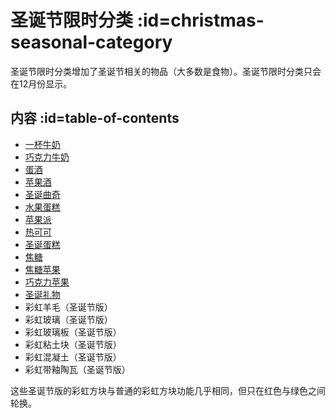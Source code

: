 # 圣诞节限时分类 :id=christmas-seasonal-category

圣诞节限时分类增加了圣诞节相关的物品（大多数是食物）。圣诞节限时分类只会在12月份显示。

## 内容 :id=table-of-contents

* [一杯牛奶](/Christmas-Items)
* [巧克力牛奶](/Christmas-Items)
* [蛋酒](/Christmas-Items)
* [苹果酒](/Christmas-Items)
* [圣诞曲奇](/Christmas-Items)
* [水果蛋糕](/Christmas-Items)
* [苹果派](/Christmas-Items)
* [热可可](/Christmas-Items)
* [圣诞蛋糕](/Christmas-Items)
* [焦糖](/Christmas-Items)
* [焦糖苹果](/Christmas-Items)
* [巧克力苹果](/Christmas-Items)
* [圣诞礼物](/Christmas-Items)
* 彩虹羊毛（圣诞节版）
* 彩虹玻璃（圣诞节版）
* 彩虹玻璃板（圣诞节版）
* 彩虹粘土块（圣诞节版）
* 彩虹混凝土（圣诞节版）
* 彩虹带釉陶瓦（圣诞节版）

这些圣诞节版的彩虹方块与普通的彩虹方块功能几乎相同，但只在红色与绿色之间轮换。
